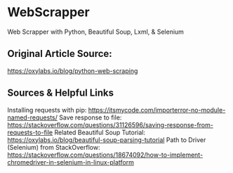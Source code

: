 # WebScrapper
Web Scrapper with Python, Beautiful Soup, Lxml, & Selenium

## Original Article Source:
https://oxylabs.io/blog/python-web-scraping


## Sources & Helpful Links
Installing requests with pip: https://itsmycode.com/importerror-no-module-named-requests/
Save response to file: https://stackoverflow.com/questions/31126596/saving-response-from-requests-to-file
Related Beautiful Soup Tutorial: https://oxylabs.io/blog/beautiful-soup-parsing-tutorial
Path to Driver (Selenium) from StackOverflow: https://stackoverflow.com/questions/18674092/how-to-implement-chromedriver-in-selenium-in-linux-platform
